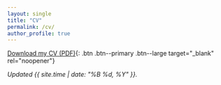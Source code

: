 ```yaml
---
layout: single
title: "CV"
permalink: /cv/
author_profile: true
---
```


[Download my CV (PDF)](/files/B_Pablo_Montagnes_CV.pdf){: .btn .btn--primary .btn--large target="_blank" rel="noopener"}

_Updated {{ site.time | date: "%B %d, %Y" }}._
